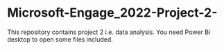 # Microsoft-Engage_2022-Project-2-
This repository contains project 2 i.e. data analysis. You need Power Bi desktop to open some files included.
